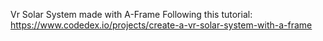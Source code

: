 Vr Solar System made with A-Frame
Following this tutorial: https://www.codedex.io/projects/create-a-vr-solar-system-with-a-frame
